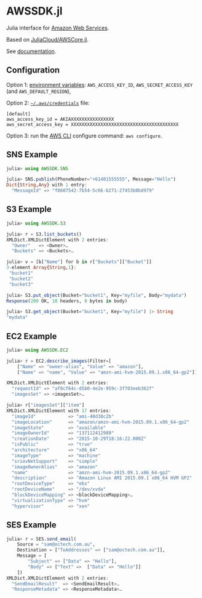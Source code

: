 # AWSSDK.jl

Julia interface for [Amazon Web Services](https://aws.amazon.com).

Based on [JuliaCloud/AWSCore.jl](https://github.com/JuliaCloud/AWSCore.jl).

See [documentation](https://juliacloud.github.io/AWSCore.jl/build/index.html).

## Configuration

Option 1: [environment variables](http://docs.aws.amazon.com/cli/latest/userguide/cli-environment.html):
`AWS_ACCESS_KEY_ID`, `AWS_SECRET_ACCESS_KEY` (and `AWS_DEFAULT_REGION`),

Option 2: [`~/.aws/credentials`](http://docs.aws.amazon.com/cli/latest/userguide/cli-config-files.html) file:
```
[default]
aws_access_key_id = AKIAXXXXXXXXXXXXXXXX
aws_secret_access_key = XXXXXXXXXXXXXXXXXXXXXXXXXXXXXXXXXXXXXXXX
```

Option 3: run the [AWS CLI](http://docs.aws.amazon.com/cli/latest/userguide/cli-chap-getting-started.html#cli-quick-configuration)
configure command: `aws configure`.

## SNS Example

```julia
julia> using AWSSDK.SNS

julia> SNS.publish(PhoneNumber="+61401555555", Message="Hello")
Dict{String,Any} with 1 entry:
  "MessageId" => "f0607542-7b54-5c66-b271-27453b0bd979"
```

## S3 Example

```julia
julia> using AWSSDK.S3

julia> r = S3.list_buckets()
XMLDict.XMLDictElement with 2 entries:
  "Owner"   => <Owner>…
  "Buckets" => <Buckets>…

julia> v = [b["Name"] for b in r["Buckets"]["Bucket"]]
3-element Array{String,1}:
 "bucket1"
 "bucket2"
 "bucket3"

julia> S3.put_object(Bucket="bucket1", Key="myfile", Body="mydata")
Response(200 OK, 10 headers, 0 bytes in body)

julia> S3.get_object(Bucket="bucket1", Key="myfile") |> String
"mydata"

```

## EC2 Example

```julia
julia> using AWSSDK.EC2

julia> r = EC2.describe_images(Filter=[
    ["Name" => "owner-alias", "Value" => "amazon"],
    ["Name" => "name", "Value" => "amzn-ami-hvm-2015.09.1.x86_64-gp2"]])

XMLDict.XMLDictElement with 2 entries:
  "requestId" => "af8cf64c-d5b0-4e2e-959c-3f703eeb362f"
  "imagesSet" => <imagesSet>…

julia> r["imagesSet"]["item"]
XMLDict.XMLDictElement with 17 entries:
  "imageId"            => "ami-48d38c2b"
  "imageLocation"      => "amazon/amzn-ami-hvm-2015.09.1.x86_64-gp2"
  "imageState"         => "available"
  "imageOwnerId"       => "137112412989"
  "creationDate"       => "2015-10-29T18:16:22.000Z"
  "isPublic"           => "true"
  "architecture"       => "x86_64"
  "imageType"          => "machine"
  "sriovNetSupport"    => "simple"
  "imageOwnerAlias"    => "amazon"
  "name"               => "amzn-ami-hvm-2015.09.1.x86_64-gp2"
  "description"        => "Amazon Linux AMI 2015.09.1 x86_64 HVM GP2"
  "rootDeviceType"     => "ebs"
  "rootDeviceName"     => "/dev/xvda"
  "blockDeviceMapping" => <blockDeviceMapping>…
  "virtualizationType" => "hvm"
  "hypervisor"         => "xen"
```

## SES Example

```julia
julia> r = SES.send_email(
    Source = "sam@octech.com.au",
    Destination = ["ToAddresses" => ["sam@octech.com.au"]],
    Message = [
        "Subject" => ["Data" => "Hello"],
        "Body" => ["Text" =>  ["Data" => "Hello"]]
    ])
XMLDict.XMLDictElement with 2 entries:
  "SendEmailResult"  => <SendEmailResult>…
  "ResponseMetadata" => <ResponseMetadata>…
```
